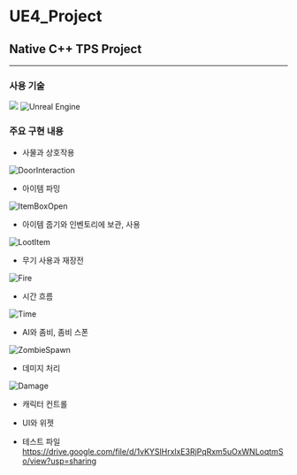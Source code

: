 # UE4_Project
## Native C++ TPS Project

----------------------------------------------

### 사용 기술
<img src="https://img.shields.io/badge/c++-00599C?style=for-the-badge&logo=c%2B%2B&logoColor=white"> ![Unreal Engine](https://img.shields.io/badge/unrealengine-%23313131.svg?style=for-the-badge&logo=unrealengine&logoColor=white)

### 주요 구현 내용

- 사물과 상호작용

![DoorInteraction](https://user-images.githubusercontent.com/71704247/155538995-67ac8117-1ece-4b39-9f13-4695293c868f.gif)

- 아이템 파밍

![ItemBoxOpen](https://user-images.githubusercontent.com/71704247/155539237-b26d0350-4b81-426d-86a7-15bf485f4506.gif)

- 아이템 줍기와 인벤토리에 보관, 사용

![LootItem](https://user-images.githubusercontent.com/71704247/155539781-0b960eb4-8d7e-43e6-a2be-b01c05392bf0.gif)

- 무기 사용과 재장전

![Fire](https://user-images.githubusercontent.com/71704247/155540178-b54ff0b9-af8a-4ca8-a77e-5cc07a687790.gif)


- 시간 흐름

![Time](https://user-images.githubusercontent.com/71704247/155542415-bce883f3-9f9d-41fe-9d47-d7855cc76f6e.gif)


- AI와 좀비, 좀비 스폰

![ZombieSpawn](https://user-images.githubusercontent.com/71704247/155544817-29468791-b07f-4aa7-8143-3351dc4cd485.gif)


- 데미지 처리

![Damage](https://user-images.githubusercontent.com/71704247/155546246-e4817b07-d8f0-4683-95c5-26eb3872d64c.gif)

- 캐릭터 컨트롤

- UI와 위젯

- 테스트 파일
https://drive.google.com/file/d/1vKYSlHrxlxE3RjPqRxm5uOxWNLoqtmSo/view?usp=sharing
